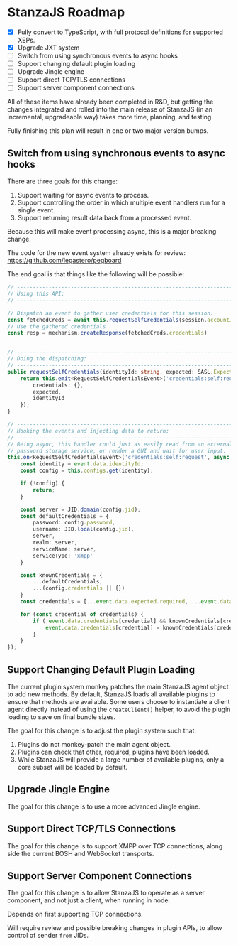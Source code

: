 # StanzaJS Roadmap

-   [x] Fully convert to TypeScript, with full protocol definitions for supported XEPs.
-   [x] Upgrade JXT system
-   [ ] Switch from using synchronous events to async hooks
-   [ ] Support changing default plugin loading
-   [ ] Upgrade Jingle engine
-   [ ] Support direct TCP/TLS connections
-   [ ] Support server component connections

All of these items have already been completed in R&D, but getting the changes integrated and rolled into the main release of StanzaJS (in an incremental, upgradeable way) takes more time, planning, and testing.

Fully finishing this plan will result in one or two major version bumps.

## Switch from using synchronous events to async hooks

There are three goals for this change:

1. Support waiting for async events to process.
2. Support controlling the order in which multiple event handlers run for a single event.
3. Support returning result data back from a processed event.

Because this will make event processing async, this is a major breaking change.

The code for the new event system already exists for review: https://github.com/legastero/pegboard

The end goal is that things like the following will be possible:

```typescript
// --------------------------------------------------------------------
// Using this API:
// --------------------------------------------------------------------

// Dispatch an event to gather user credentials for this session.
const fetchedCreds = await this.requestSelfCredentials(session.accountId, mechanism.getExpectedCredentials());
// Use the gathered credentials
const resp = mechanism.createResponse(fetchedCreds.credentials)


// --------------------------------------------------------------------
// Doing the dispatching:
// --------------------------------------------------------------------
public requestSelfCredentials(identityId: string, expected: SASL.ExpectedCredentials): Promise<RequestSelfCredentialsEvent> {
    return this.emit<RequestSelfCredentialsEvent>('credentials:self:request', {
        credentials: {},
        expected,
        identityId
    });
}

// --------------------------------------------------------------------
// Hooking the events and injecting data to return:
// --------------------------------------------------------------------
// Being async, this handler could just as easily read from an external
// password storage service, or render a GUI and wait for user input.
this.on<RequestSelfCredentialsEvent>('credentials:self:request', async event => {
    const identity = event.data.identityId;
    const config = this.configs.get(identity);

    if (!config) {
        return;
    }

    const server = JID.domain(config.jid);
    const defaultCredentials = {
        password: config.password,
        username: JID.local(config.jid),
        server,
        realm: server,
        serviceName: server,
        serviceType: 'xmpp'
    }

    const knownCredentials = {
        ...defaultCredentials,
        ...(config.credentials || {})
    }
    const credentials = [...event.data.expected.required, ...event.data.expected.optional];

    for (const credential of credentials) {
        if (!event.data.credentials[credential] && knownCredentials[credential]) {
            event.data.credentials[credential] = knownCredentials[credential];
        }
    }
});
```

## Support Changing Default Plugin Loading

The current plugin system monkey patches the main StanzaJS agent object to add new methods. By default, StanzaJS loads all available plugins to ensure that methods are available. Some users choose to instantiate a client agent directly instead of using the `createClient()` helper, to avoid the plugin loading to save on final bundle sizes.

The goal for this change is to adjust the plugin system such that:

1. Plugins do not monkey-patch the main agent object.
2. Plugins can check that other, required, plugins have been loaded.
3. While StanzaJS will provide a large number of available plugins, only a core subset will be loaded by default.

## Upgrade Jingle Engine

The goal for this change is to use a more advanced Jingle engine.

## Support Direct TCP/TLS Connections

The goal for this change is to support XMPP over TCP connections, along side the current BOSH and WebSocket transports.

## Support Server Component Connections

The goal for this change is to allow StanzaJS to operate as a server component, and not just a client, when running in node.

Depends on first supporting TCP connections.

Will require review and possible breaking changes in plugin APIs, to allow control of sender `from` JIDs.
